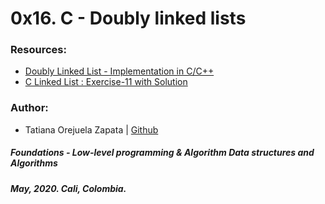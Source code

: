 # 0x16. C - Doubly linked lists

### Resources:
* [Doubly Linked List - Implementation in C/C++](https://www.youtube.com/watch?v=VOQNf1VxU3Q)
* [C Linked List : Exercise-11 with Solution](https://www.w3resource.com/c-programming-exercises/linked_list/c-linked_list-exercise-11.php)
### Author:
* Tatiana Orejuela Zapata | [Github](https://github.com/tatsOre)

##### Foundations - Low-level programming & Algorithm  Data structures and Algorithms
##### May, 2020. Cali, Colombia.
